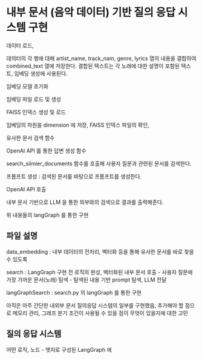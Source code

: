 # 내부 문서 (음악 데이터) 기반 질의 응답 시스템 구현 

데이터 로드,

데의터의 각 행에 대해 artist_name, track_nam, genre, lyrics 열의 내용을 결합하여 combined_text 열에 저장한다.
결합된 텍스트는 각 노래에 대한 설명이 포함된 텍스트, 임베딩 생성에 사용된다.

임베딩 모델 초기화

임베딩 파일 로드 및 생성

FAISS 인덱스 생성 및 로드

임베딩의 차원을 dimension 에 저장, FAISS 인덱스 파일의 확인, 

유사한 문서 검색 함수

OpenAI API 를 통한 답변 생성 함수

search_silmier_documents 함수를 호출해 사용자 질문과 관련된 문서를 검색한다.

프롬프트 생성 : 검색된 문서를 바탕으로 프롬프트를 생성한다. 

OpenAI API 호출

내부 문서 기반으로 LLM 을 통한 외부와의 검색으로 결과를 출력해준다.

위 내용들의 langGraph 를 통한 구현

## 파일 설명 

data_embedding : 내부 데이터의 전처리, 벡터화 등을 통해 유사한 문서를 바로 찾을 수 있도록

search : LangGraph 구현 전 로직의 완성, 벡터화된 내부 문서 호출 - 사용자 질문에 가장 가까운 문서(노래) 탐색 - 탐색된 내용 기반 prompt 탐색, LLM 전달

langGraphSearch : search.py 의 langGraph 를 통한 구현

아직은 아주 간단한 내외부 문서 질의응답 시스템의 일부를 구현했음, 추가해야 할 점으로 메모리 관리, 그래프 분기 조건이 사용될 수 있을 점이 무엇이 있을지에 대한 고민

## 질의 응답 시스템

어떤 로직, 노드 - 엣지로 구성된 LangGraph 에 
